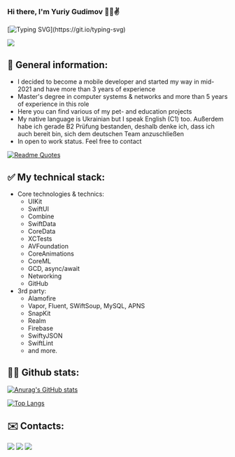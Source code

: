 ### Hi there, I'm Yuriy Gudimov 👋🤗✌️

[![Typing SVG](https://readme-typing-svg.herokuapp.com?font=Fira+Code&pause=1000&color=02F79E&width=435&lines=I+am+a+Mobile+Dev;Hardworking+and+cheerful+guy;Welcome+to+my+page!)](https://git.io/typing-svg)

![](https://komarev.com/ghpvc/?username=advanc3dUA&color=ff69b4)
## 🙈 General information:
* I decided to become a mobile developer and started my way in mid-2021 and have more than 3 years of experience
* Master's degree in computer systems & networks and more than 5 years of experience in this role
* Here you can find various of my pet- and education projects
* My native language is Ukrainian but I speak English (C1) too. Außerdem habe ich gerade B2 Prüfung bestanden, deshalb denke ich, dass ich auch bereit bin, sich dem deutschen Team anzuschließen
* In open to work status. Feel free to contact

[![Readme Quotes](https://quotes-github-readme.vercel.app/api?type=horizontal&theme=dracula)](https://github.com/piyushsuthar/github-readme-quotes)

## ✅ My technical stack:
* Core technologies & technics:
  * UIKit
  * SwiftUI
  * Combine
  * SwiftData
  * CoreData
  * XCTests
  * AVFoundation
  * CoreAnimations
  * CoreML
  * GCD, async/await
  * Networking
  * GitHub
* 3rd party:
  * Alamofire
  * Vapor, Fluent, SWiftSoup, MySQL, APNS
  * SnapKit
  * Realm
  * Firebase
  * SwiftyJSON
  * SwiftLint
  * and more.

## 👨‍💻 Github stats:
[![Anurag's GitHub stats](https://github-readme-stats.vercel.app/api?username=advanc3dUA&hide=prs,contribs&theme=dracula)](https://github.com/anuraghazra/github-readme-stats)

[![Top Langs](https://github-readme-stats.vercel.app/api/top-langs/?username=advanc3dUA&theme=dracula&layout=compact)](https://github.com/anuraghazra/github-readme-stats)

## ✉️ Contacts:

[![](https://img.shields.io/badge/Telegram-2CA5E0?style=flat&logo=telegram&logoColor=white)](https://t.me/advanc3d) [![](https://img.shields.io/badge/Gmail-D14836?style=flat&logo=gmail&logoColor=white)](mailto:gudimovyuriy@gmail.com) [![](https://img.shields.io/badge/LinkedIn-0077B5?style=flat&logo=linkedin&logoColor=white
)](https://www.linkedin.com/in/yuriy-gudimov)

<!--**advanc3dUA/advanc3dUA** is a ✨ _special_ ✨ repository because its `README.md` (this file) appears on your GitHub profile.

Here are some ideas to get you started:

- 🔭 I’m currently working on ...
- 🌱 I’m currently learning ...
- 👯 I’m looking to collaborate on ...
- 🤔 I’m looking for help with ...
- 💬 Ask me about ...
- 📫 How to reach me: ...
- 😄 Pronouns: ...
- ⚡ Fun fact: ...
-->
